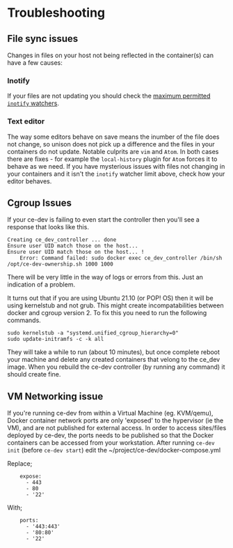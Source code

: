 # Troubleshooting
## File sync issues
Changes in files on your host not being reflected in the container(s) can have a few causes:
### Inotify
If your files are not updating you should check the [maximum permitted `inotify` watchers](install#inotify-watcher-limit).
### Text editor
The way some editors behave on save means the inumber of the file does not change, so unison does not pick up a difference and the files in your containers do not update. Notable culprits are `vim` and `Atom`. In both cases there are fixes - for example the `local-history` plugin for `Atom` forces it to behave as we need. If you have mysterious issues with files not changing in your containers and it isn't the `inotify` watcher limit above, check how your editor behaves.

## Cgroup Issues
If your ce-dev is failing to even start the controller then you'll see a response that looks like this.
```
Creating ce_dev_controller ... done
Ensure user UID match those on the host...
Ensure user UID match those on the host... !
    Error: Command failed: sudo docker exec ce_dev_controller /bin/sh /opt/ce-dev-ownership.sh 1000 1000
```
There will be very little in the way of logs or errors from this. Just an indication of a problem.

It turns out that if you are using Ubuntu 21.10 (or POP! OS) then it will be using kernelstub and not grub. This might create incompatabilities between docker and cgroup version 2. To fix this you need to run the following commands.

```
sudo kernelstub -a "systemd.unified_cgroup_hierarchy=0"  
sudo update-initramfs -c -k all
```

They will take a while to run (about 10 minutes), but once complete reboot your machine and delete any created containers that velong to the ce_dev image. When you rebuild the ce-dev controller (by running any command) it should create fine.

## VM Networking issue
If you're running ce-dev from within a Virtual Machine (eg. KVM/qemu), Docker container network ports are only 'exposed' to the hypervisor (ie the VM), and are not published for external access.
In order to access sites/files deployed by ce-dev, the ports needs to be published so that the Docker containers can be accessed from your workstation.
After running ```ce-dev init``` (before ```ce-dev start```) edit the ~/project/ce-dev/docker-compose.yml

Replace;
```
    expose:
      - 443
      - 80
      - '22'
```
With;
```
    ports:
      - '443:443'
      - '80:80'
      - '22'
```
